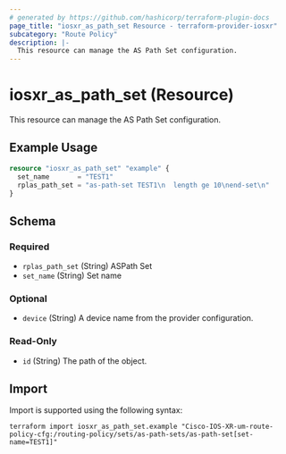 ```yaml
---
# generated by https://github.com/hashicorp/terraform-plugin-docs
page_title: "iosxr_as_path_set Resource - terraform-provider-iosxr"
subcategory: "Route Policy"
description: |-
  This resource can manage the AS Path Set configuration.
---
```


# iosxr_as_path_set (Resource)

This resource can manage the AS Path Set configuration.

## Example Usage

```terraform
resource "iosxr_as_path_set" "example" {
  set_name       = "TEST1"
  rplas_path_set = "as-path-set TEST1\n  length ge 10\nend-set\n"
}
```

<!-- schema generated by tfplugindocs -->
## Schema

### Required

- `rplas_path_set` (String) ASPath Set
- `set_name` (String) Set name

### Optional

- `device` (String) A device name from the provider configuration.

### Read-Only

- `id` (String) The path of the object.

## Import

Import is supported using the following syntax:

```shell
terraform import iosxr_as_path_set.example "Cisco-IOS-XR-um-route-policy-cfg:/routing-policy/sets/as-path-sets/as-path-set[set-name=TEST1]"
```
